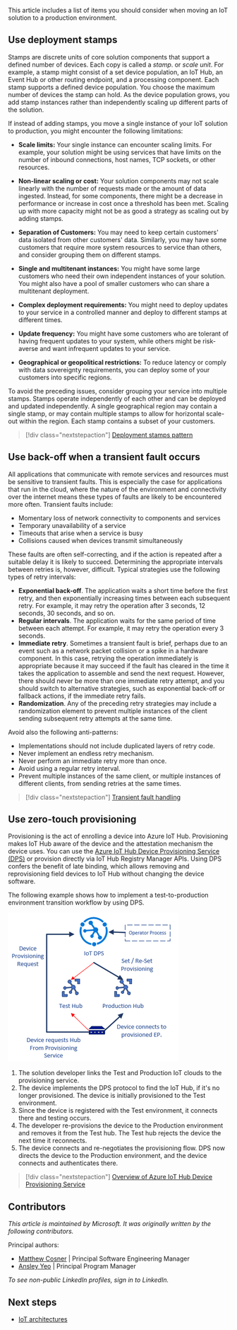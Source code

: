 This article includes a list of items you should consider when moving an IoT solution to a production environment.

## Use deployment stamps

Stamps are discrete units of core solution components that support a defined number of devices. Each copy is called a *stamp*. or *scale unit*. For example, a stamp might consist of a set device population, an IoT Hub, an Event Hub or other routing endpoint, and a processing component. Each stamp supports a defined device population. You choose the maximum number of devices the stamp can hold. As the device population grows, you add stamp instances rather than independently scaling up different parts of the solution.

If instead of adding stamps, you move a single instance of your IoT solution to production, you might encounter the following limitations:

- **Scale limits:** Your single instance can encounter scaling limits. For example, your solution might be using services that have limits on the number of inbound connections, host names, TCP sockets, or other resources.

- **Non-linear scaling or cost:** Your solution components may not scale linearly with the number of requests made or the amount of data ingested. Instead, for some components, there might be a decrease in performance or increase in cost once a threshold has been met. Scaling up with more capacity might not be as good a strategy as scaling out by adding stamps.

- **Separation of Customers:** You may need to keep certain customers' data isolated from other customers' data. Similarly, you may have some customers that require more system resources to service than others, and consider grouping them on different stamps.

- **Single and multitenant instances:** You might have some large customers who need their own independent instances of your solution. You might also have a pool of smaller customers who can share a multitenant deployment.

- **Complex deployment requirements:** You might need to deploy updates to your service in a controlled manner and deploy to different stamps at different times.

- **Update frequency:** You might have some customers who are tolerant of having frequent updates to your system, while others might be risk-averse and want infrequent updates to your service.

- **Geographical or geopolitical restrictions:** To reduce latency or comply with data sovereignty requirements, you can deploy some of your customers into specific regions.

To avoid the preceding issues, consider grouping your service into multiple stamps. Stamps operate independently of each other and can be deployed and updated independently. A single geographical region may contain a single stamp, or may contain multiple stamps to allow for horizontal scale-out within the region. Each stamp contains a subset of your customers.
> [!div class="nextstepaction"]
> [Deployment stamps pattern](/azure/architecture/patterns/deployment-stamp)
## Use back-off when a transient fault occurs

All applications that communicate with remote services and resources must be sensitive to transient faults. This is especially the case for applications that run in the cloud, where the nature of the environment and connectivity over the internet means these types of faults are likely to be encountered more often. Transient faults include:

- Momentary loss of network connectivity to components and services
- Temporary unavailability of a service
- Timeouts that arise when a service is busy
- Collisions caused when devices transmit simultaneously

These faults are often self-correcting, and if the action is repeated after a suitable delay it is likely to succeed. Determining the appropriate intervals between retries is, however, difficult. Typical strategies use the following types of retry intervals:

- **Exponential back-off**. The application waits a short time before the first retry, and then exponentially increasing times between each subsequent retry. For example, it may retry the operation after 3 seconds, 12 seconds, 30 seconds, and so on.
- **Regular intervals**. The application waits for the same period of time between each attempt. For example, it may retry the operation every 3 seconds.
- **Immediate retry**. Sometimes a transient fault is brief, perhaps due to an event such as a network packet collision or a spike in a hardware component. In this case, retrying the operation immediately is appropriate because it may succeed if the fault has cleared in the time it takes the application to assemble and send the next request. However, there should never be more than one immediate retry attempt, and you should switch to alternative strategies, such as exponential back-off or fallback actions, if the immediate retry fails.
- **Randomization**. Any of the preceding retry strategies may include a randomization element to prevent multiple instances of the client sending subsequent retry attempts at the same time.

Avoid also the following anti-patterns:

- Implementations should not include duplicated layers of retry code.
- Never implement an endless retry mechanism.
- Never perform an immediate retry more than once.
- Avoid using a regular retry interval.
- Prevent multiple instances of the same client, or multiple instances of different clients, from sending retries at the same times.

> [!div class="nextstepaction"]
> [Transient fault handling](/azure/architecture/best-practices/transient-faults)

## Use zero-touch provisioning

Provisioning is the act of enrolling a device into Azure IoT Hub. Provisioning makes IoT Hub aware of the device and the attestation mechanism the device uses. You can use the [Azure IoT Hub Device Provisioning Service (DPS)](/azure/iot-dps/) or provision directly via IoT Hub Registry Manager APIs. Using DPS confers the benefit of late binding, which allows removing and reprovisioning field devices to IoT Hub without changing the device software.

The following example shows how to implement a test-to-production environment transition workflow by using DPS.

![A diagram showing how to implement a test-to-production environment transition workflow by using DPS.](./media/late-binding-with-dps.png)

1. The solution developer links the Test and Production IoT clouds to the provisioning service.
1. The device implements the DPS protocol to find the IoT Hub, if it's no longer provisioned. The device is initially provisioned to the Test environment.
1. Since the device is registered with the Test environment, it connects there and testing occurs.
1. The developer re-provisions the device to the Production environment and removes it from the Test hub. The Test hub rejects the device the next time it reconnects.
1. The device connects and re-negotiates the provisioning flow. DPS now directs the device to the Production environment, and the device connects and authenticates there.

> [!div class="nextstepaction"]
> [Overview of Azure IoT Hub Device Provisioning Service](/azure/iot-dps/about-iot-dps#provisioning-process)

## Contributors

*This article is maintained by Microsoft. It was originally written by the following contributors.* 

Principal authors:

 - [Matthew Cosner](https://www.linkedin.com/in/matthew-cosner-447843225/) | Principal Software Engineering Manager
 - [Ansley Yeo](https://www.linkedin.com/in/ansleyyeo/) | Principal Program Manager
 
*To see non-public LinkedIn profiles, sign in to LinkedIn.*

## Next steps

- [IoT architectures](/azure/architecture/browse/?azure_categories=iot)
